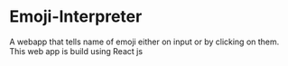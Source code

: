 # Emoji-Interpreter
A webapp that tells name of emoji either on input or by clicking on them.
This web app is build using React js